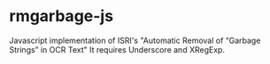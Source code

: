 rmgarbage-js
============

Javascript implementation of ISRI's "Automatic Removal of “Garbage Strings” in OCR Text"
It requires Underscore and XRegExp.
